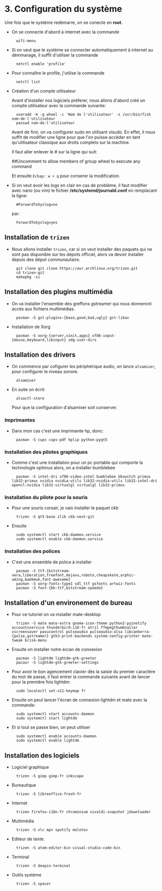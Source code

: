# __3. Configuration du système__

Une fois que le système redémarre, on se conecte en __root__.

* On se connecte d'abord à internet avec la commande

        wifi-menu
* Si on veut que le système se connecter automatiquement à internet au démmarage, il suffit d'utiliser la commande

        netctl enable 'profile'
* Pour connaître le profile, j'utilise la commande

        netctl list

* Création d'un compte utilisateur

    Avant d'installer nos logiciels préferer, nous allons d'abord créé un compte utilisateur avec la commande suivante:

        useradd -m -g wheel -c 'Nom de l'utilisateur' -s /usr/bin/fish nom-de-l'utilisateur
        passwd nom-de-l'utilisateur

    Avant de finir, on va configurer sudo en utilisant visudo. En effet, il nous suffit de modifier une ligne pour que l'on puisse accèder en tant qu'utilisateur classique aux droits complets sur la machine.

    Il faut aller enlever le # sur la ligne qui suit:

    ##Uncomment to allow members of group wheel to execute any command

    Et ensuite `Echap: w + q` pour conserer la modification.

* Si on veut avoir les logs en clair en cas de problème, il faut modifier avec nano (ou vim) le fichier __/etc/systemd/journald.conf__ en remplacant la ligne:

        #ForwardToSyslog=no

    par:

        ForwardToSyslog=yes

## Installation de ```trizen```

* Nous allons installer ```trizen```, car si on veut installer des paquets qui ne sont pas disponible sur les dépots officiel, alors va devoir installer depuis des dépot communautaire.

        git clone git clone https://aur.archlinux.org/trizen.git
        cd trizen-git
        makepkg -si

## Installation des plugins multimédia

* On va installer l'ensemble des greffons gstreamer qui nous donneront accès aux fichiers multimédias.

        pacman -S gst-plugins-{base,good,bad,ugly} gst-libav

* Installation de Xorg

        pacman -S xorg-{server,xinit,apps} xf86-input-{mouse,keyboard,libinput} xdg-user-dirs

## Installation des drivers

* On commence par cofigurer les périphérique audio, on lance ```alsamixer```, pour configurer le niveau sonore.

        alsamixer

* En suite on écrit:

        alsactl-store
    Pour que la configuration d'alsamixer soit conserver.

### Imprimantes

* Dans mon cas c'est une imprimante hp, donc:

        pacman -S cups cups-pdf hplip python-pyqt5

### Installation des pilotes graphiques

* Comme c'est une installation pour un pc portable qui comporte la technologie optimus alors, on a installer bumblebee

        pacman -S intel-dri xf86-video-intel bumblebee bbswitch primus lib32-primus nvidia nvidia-utils lib32-nvidia-utils lib32-intel-dri opencl-nvidia lib32-virtualgl virtualgl lib32-primus

### Installation du pilote pour la souris

* Pour une souris corsair, je vais installer le paquet ckb

        trizen -S qt5-base zlib ckb-next-git
* Ensuite

        sudo systemctl start ckb-daemon.service
        sudo systemctl enable ckb-daemon.service

### Installation des polices

* C'est une ensemble de police à installer

        pacman -S ttf-{bitstream-vera,liberation,freefont,dejavu,roboto,cheapskate,arphic-uming,baekmuk,font-awesome}
        pacman -S xorg-fonts-type1 sdl_ttf gsfonts artwiz-fonts
        pacman -S font-{bh-ttf,bitstream-speedo}

## Installation d'un environement de bureau

* Pour ce tutoriel on va installer mate-desktop

        trizen -S mate mate-extra gnome-icon-theme python2-pyinotify accountsservice thunderbird-i18-fr atril ffmpegthumbnailer xscreensaver pavucontrol pulseaudio pulseaudio-alsa libcanberra-{pulse,gstreamer} gtk3-print-backends system-config-printer mate-tweak brisk-menu

* Ensuite on installer notre écran de connexion

        pacman -S lightdm lightdm-gtk-greeter
        pacaur -S lightdm-gtk-greeter-settings

* Pour avoir le bon agencement clavier dès la saisie du premier caractère du mot de passe, il faut entrer la commande suivante avant de lancer pour la première fois lightdm:

        sudo localectl set-x11-keymap fr
* Ensuite on peut lancer l'écran de connexion lightdm et mate avec la commande:

        sudo systemctl start accounts-daemon
        sudo systemctl start lightdm

* Et si tout se passe bien, on peut utiliser

        sudo systemctl enable accounts-daemon
        sudo systemctl enable lightdm

## Installation des logiciels

* Logiciel graphique

        trizen -S gimp gimp-fr inkscape

* Bureautique

        trizen -S libreoffice-fresh-fr

* Internet

        trizen firefox-i18n-fr chrominium vivaldi-snapshot jdownloader

* Multimédia

        trizen -S vlc mpv spotify molotov

* Editeur de texte:

        trizen -S atom-editor-bin visual-studio-code-bin

* Terminal

        trizen -S deepin-terminal

* Outils système

        trizen -S spacer
